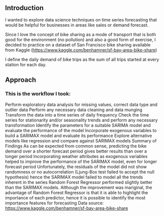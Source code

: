 
## Introduction
I wanted to explore data science techniques on time series forecasting that would be helpful for businesses in areas like sales or demand forecast.

Since I love the concept of bike sharing as a mode of transport that is both good for the environment (no pollution) and also a good form of exercise, I decided to practice on a dataset of San Francisco bike sharing available from Kaggle (https://www.kaggle.com/benhamner/sf-bay-area-bike-share)

I define the daily demand of bike trips as the sum of all trips started at every station for each day.

## Approach
### This is the workflow I took:

Perform exploratory data analysis for missing values, correct data type and outlier data
Perform any necessary data cleaning and data munging
Transform the data into a time series of daily frequency
Check the time series for stationarity and/or seasonality trends and perform any necessary transformation
Identify the parameters for a suitable SARIMA model and evaluate the performance of the model
Incorporate exogenous variables to build a SARIMAX model and evaluate its performance
Explore alternative models like regression and compare against SARIMAX models
Summary of Findings
As can be expected from common sense, predicting the bike demand over a shorter forecast period gives better results than over a longer period
Incorporating weather attributes as exogenous variables helped to improve the performance of the SARIMAX model, even for longer forecast period
Unfortunately, the residuals of the model did not show randomness or no autocorrelation (Ljung-Box test failed to accept the null hypothesis) hence the SARIMAX model failed to model all the trends inherent in the series
Random Forest Regressor performed slightly better than the SARIMAX models.
Although the improvement was mariginal, the advantage of Random Forest Regressor is that it is able to highlight the importance of each predictor, hence it is possible to identify the most importance features for forecasting
Data source: https://www.kaggle.com/benhamner/sf-bay-area-bike-share
